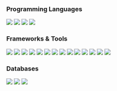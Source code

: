 <h3>Programming Languages</h3>
<p>
  <img src="https://img.shields.io/badge/C/C++-00599D?style=for-the-badge&logo=cplusplus&logoColor=white" />
  <img src="https://img.shields.io/badge/C%23-813084?style=for-the-badge&logo=csharp&logoColor=white" />
  <img src="https://img.shields.io/badge/JavaScript-EAD41C?style=for-the-badge&logo=javascript&logoColor=black" />
  <img src="https://img.shields.io/badge/XAML-0C54C2?style=for-the-badge&logo=xaml&logoColor=white" />
</p>

<h3>Frameworks & Tools</h3>
<p>
  <img src="https://img.shields.io/badge/.Net%20Core-0078D4?style=for-the-badge&logo=dotnet&logoColor=white" />
  <img src="https://img.shields.io/badge/EF%20Core-0078D4?style=for-the-badge&logo=dotnet&logoColor=white" />
  <img src="https://img.shields.io/badge/Web%20API%20Core-0078D4?style=for-the-badge&logo=dotnet&logoColor=white" />
  <img src="https://img.shields.io/badge/LINQ-813084?style=for-the-badge&logo=dotnet&logoColor=white" />
  <img src="https://img.shields.io/badge/Identity-813084?style=for-the-badge&logo=dotnet&logoColor=white" />
  <img src="https://img.shields.io/badge/RabbitMQ-FF6600?style=for-the-badge&logo=rabbitmq&logoColor=white" />
  <img src="https://img.shields.io/badge/Docker-2496ED?style=for-the-badge&logo=docker&logoColor=white" />
  <img src="https://img.shields.io/badge/Stripe-008CDD?style=for-the-badge&logo=stripe&logoColor=white" />
  <img src="https://img.shields.io/badge/Node.js-7EB903?style=for-the-badge&logo=node.js&logoColor=white" />
  <img src="https://img.shields.io/badge/Express.js-000000?style=for-the-badge&logo=express&logoColor=white" />
  <img src="https://img.shields.io/badge/Mongoose-880000?style=for-the-badge&logo=mongoose&logoColor=white" />
  <img src="https://img.shields.io/badge/JWT-000000?style=for-the-badge&logo=jsonwebtokens&logoColor=white" />
  <img src="https://img.shields.io/badge/WPF-0078D4?style=for-the-badge&logo=windows&logoColor=white" />
  <img src="https://img.shields.io/badge/Win%20Form-0078D4?style=for-the-badge&logo=windows&logoColor=white" />
</p>

<h3>Databases</h3>
<p>
  <img src="https://img.shields.io/badge/MySQL-417399?style=for-the-badge&logo=mysql&logoColor=white" />
  <img src="https://img.shields.io/badge/MSSQL-FFB200?style=for-the-badge&logo=microsoft-sql-server&logoColor=black" />
  <img src="https://img.shields.io/badge/MongoDB-4CA448?style=for-the-badge&logo=mongodb&logoColor=white" />
</p>
